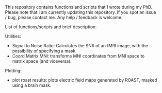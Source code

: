 This repository contains functions and scripts that I wrote during my PhD. 
Please note that I am currently updating this repository. If you spot an issue / bug, please contact me. Any help / feedback is welcome.

List of functions/scripts and brief description:

Utilities:
- Signal to Noise Ratio: Calculates the SNR of an fMRI image, with the possibility of specifying a mask.
- Coord Matrix MNI: transforms MNI coordinates from MNI space to matrix space (and viceversa).

Plotting:
- plot roast results: plots electric field maps generated by ROAST, masked using a brain mask.





